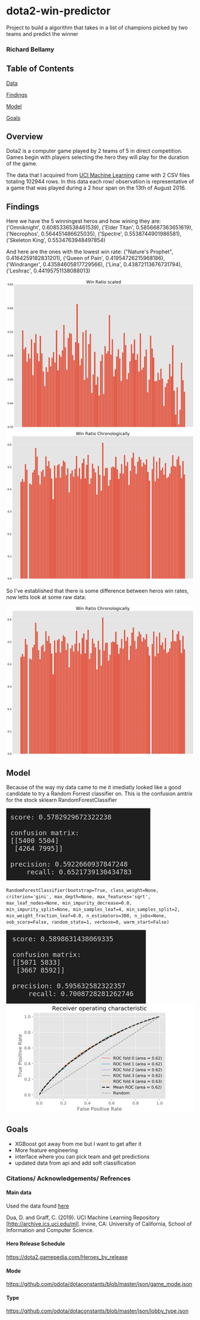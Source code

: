 # dota2-win-predictor
Project to build a algorithm that takes in a list of champions picked by two teams and predict the winner

### Richard Bellamy

## Table of Contents

[Data](#Citations)

[Findings](#Findings)

[Model](#Model)

[Goals](#Goals)

## Overview

Dota2 is a computer game played by 2 teams of 5 in direct competition.  Games begin with players selecting the hero they will play for the duration of the game.

The data that I acquired from [UCI Machine Learning](https://archive.ics.uci.edu/ml/datasets/Dota2+Games+Results) came with 2 CSV files totaling 102944 rows.  In this data each row/ observation is representative of a game that was played during a 2 hour span on the 13th of August 2016.

## Findings

Here we have the 5 winningest heros and how wining they are:
('Omniknight', 0.6085336538461539),
 ('Elder Titan', 0.5856687363651619),
 ('Necrophos', 0.564451486625035),
 ('Spectre', 0.5538744901986581),
 ('Skeleton King', 0.5534763948497854)

And here are the ones with the lowest win rate:
("Nature's Prophet", 0.4164259182831201),
 ('Queen of Pain', 0.41954726215968186),
 ('Windranger', 0.43584605817729566),
 ('Lina', 0.43872113676731794),
 ('Leshrac', 0.44195751138088013)
 
<img alt="ratios of wins by picks" src='graphs/ratio-scaled.png'>

<img alt="ratio of wins from newest to oldest" src='graphs/ratio-chrono.png'>

So I've established that there is some difference between heros win rates, now letts look at some raw data:

<img alt="raw pick and wins" src='graphs/ratio-chrono.png'>

## Model

Because of the way my data came to me it imediatly looked like a good candidate to try a Random Forrest classifier on.  This is the confusion amtrix for the stock sklearn RandomForestClassifier 

<img alt="stock rf cm" src='graphs/stockrfcm.jpeg'>

`RandomForestClassifier(bootstrap=True, class_weight=None, criterion='gini', max_depth=None, max_features='sqrt', max_leaf_nodes=None, min_impurity_decrease=0.0, min_impurity_split=None, min_samples_leaf=4, min_samples_split=2, min_weight_fraction_leaf=0.0, n_estimators=300, n_jobs=None, oob_score=False, random_state=1, verbose=0, warm_start=False)`

<img alt="tuned rf cm" src='graphs/tunedrfcm.jpeg'>

<img alt="roc curve" src='graphs/roc.png'>

## Goals

- XGBoost got away from me but I want to get after it
- More feature engineering 
- interface where you can pick team and get predictions
- updated data from api and add soft classification



### Citations/ Acknowledgements/ Refrences

#### Main data
Used the data found [here](https://archive.ics.uci.edu/ml/datasets/Dota2+Games+Results)

Dua, D. and Graff, C. (2019). UCI Machine Learning Repository [http://archive.ics.uci.edu/ml]. Irvine, CA: University of California, School of Information and Computer Science. 

#### Hero Release Schedule

https://dota2.gamepedia.com/Heroes_by_release

#### Mode

https://github.com/odota/dotaconstants/blob/master/json/game_mode.json 

#### Type 

https://github.com/odota/dotaconstants/blob/master/json/lobby_type.json

